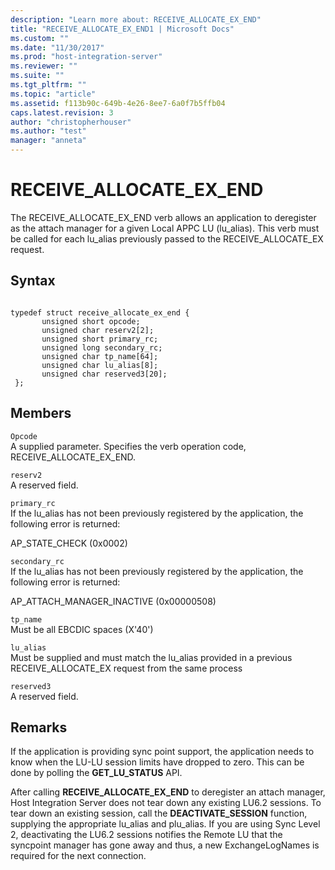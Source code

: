```yaml
---
description: "Learn more about: RECEIVE_ALLOCATE_EX_END"
title: "RECEIVE_ALLOCATE_EX_END1 | Microsoft Docs"
ms.custom: ""
ms.date: "11/30/2017"
ms.prod: "host-integration-server"
ms.reviewer: ""
ms.suite: ""
ms.tgt_pltfrm: ""
ms.topic: "article"
ms.assetid: f113b90c-649b-4e26-8ee7-6a0f7b5ffb04
caps.latest.revision: 3
author: "christopherhouser"
ms.author: "test"
manager: "anneta"
---
```

# RECEIVE_ALLOCATE_EX_END
The RECEIVE_ALLOCATE_EX_END verb allows an application to deregister as the attach manager for a given Local APPC LU (lu_alias). This verb must be called for each lu_alias previously passed to the RECEIVE_ALLOCATE_EX request.  
  
## Syntax  
  
```  
  
typedef struct receive_allocate_ex_end {  
       unsigned short opcode;  
       unsigned char reserv2[2];  
       unsigned short primary_rc;  
       unsigned long secondary_rc;  
       unsigned char tp_name[64];  
       unsigned char lu_alias[8];  
       unsigned char reserved3[20];  
 };  
```  
  
## Members  
 `Opcode`  
 A supplied parameter. Specifies the verb operation code, RECEIVE_ALLOCATE_EX_END.  
  
 `reserv2`  
 A reserved field.  
  
 `primary_rc`  
 If the lu_alias has not been previously registered by the application, the following error is returned:  
  
 AP_STATE_CHECK (0x0002)  
  
 `secondary_rc`  
 If the lu_alias has not been previously registered by the application, the following error is returned:  
  
 AP_ATTACH_MANAGER_INACTIVE (0x00000508)  
  
 `tp_name`  
 Must be all EBCDIC spaces (X'40')  
  
 `lu_alias`  
 Must be supplied and must match the lu_alias provided in a previous RECEIVE_ALLOCATE_EX request from the same process  
  
 `reserved3`  
 A reserved field.  
  
## Remarks  
 If the application is providing sync point support, the application needs to know when the LU-LU session limits have dropped to zero. This can be done by polling the **GET_LU_STATUS** API.  
  
 After calling **RECEIVE_ALLOCATE_EX_END** to deregister an attach manager, Host Integration Server does not tear down any existing LU6.2 sessions. To tear down an existing session, call the **DEACTIVATE_SESSION** function, supplying the appropriate lu_alias and plu_alias. If you are using Sync Level 2, deactivating the LU6.2 sessions notifies the Remote LU that the syncpoint manager has gone away and thus, a new ExchangeLogNames is required for the next connection.
